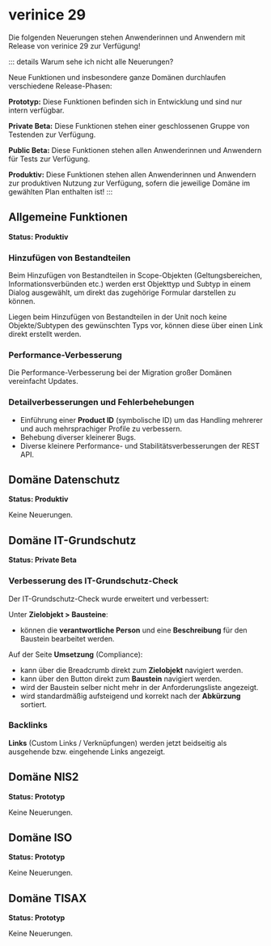 <!-- © 2024 The Project Contributors - see AUTHORS.txt -->
# verinice 29

Die folgenden Neuerungen stehen Anwenderinnen und Anwendern mit Release von verinice 29 zur Verfügung!

::: details Warum sehe ich nicht alle Neuerungen?

Neue Funktionen und insbesondere ganze Domänen durchlaufen verschiedene Release-Phasen:

**Prototyp:** Diese Funktionen befinden sich in Entwicklung und sind nur intern verfügbar.

**Private Beta:** Diese Funktionen stehen einer geschlossenen Gruppe von Testenden zur Verfügung.

**Public Beta:** Diese Funktionen stehen allen Anwenderinnen und Anwendern für Tests zur Verfügung.

**Produktiv:** Diese Funktionen stehen allen Anwenderinnen und Anwendern zur produktiven Nutzung zur Verfügung, sofern die jeweilige Domäne im gewählten Plan enthalten ist!
:::

## Allgemeine Funktionen

**Status: Produktiv**

### Hinzufügen von Bestandteilen

Beim Hinzufügen von Bestandteilen in Scope-Objekten (Geltungsbereichen, Informationsverbünden etc.) werden erst Objekttyp und Subtyp in einem Dialog ausgewählt, um direkt das zugehörige Formular darstellen zu können.

Liegen beim Hinzufügen von Bestandteilen in der Unit noch keine Objekte/Subtypen des gewünschten Typs vor, können diese über einen Link direkt erstellt werden.

### Performance-Verbesserung

Die Performance-Verbesserung bei der Migration großer Domänen vereinfacht Updates.

### Detailverbesserungen und Fehlerbehebungen

- Einführung einer **Product ID** (symbolische ID) um das Handling mehrerer und auch mehrsprachiger Profile zu verbessern.
- Behebung diverser kleinerer Bugs.
- Diverse kleinere Performance- und Stabilitätsverbesserungen der REST API.

## Domäne Datenschutz

**Status: Produktiv**

Keine Neuerungen.

## Domäne IT-Grundschutz

**Status: Private Beta**

### Verbesserung des IT-Grundschutz-Check

Der IT-Grundschutz-Check wurde erweitert und verbessert:

Unter **Zielobjekt > Bausteine**:

- können die **verantwortliche Person** und eine **Beschreibung** für den Baustein bearbeitet werden.

Auf der Seite **Umsetzung** (Compliance):

- kann über die Breadcrumb direkt zum **Zielobjekt** navigiert werden.
- kann über den Button direkt zum **Baustein** navigiert werden.
- wird der Baustein selber nicht mehr in der Anforderungsliste angezeigt.
- wird standardmäßig aufsteigend und korrekt nach der **Abkürzung** sortiert.

### Backlinks

**Links** (Custom Links / Verknüpfungen) werden jetzt beidseitig als ausgehende bzw. eingehende Links angezeigt.

## Domäne NIS2

**Status: Prototyp**

Keine Neuerungen.

## Domäne ISO

**Status: Prototyp**

Keine Neuerungen.

## Domäne TISAX

**Status: Prototyp**

Keine Neuerungen.
